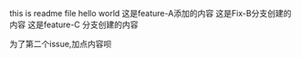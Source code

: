 this is readme file
hello world
这是feature-A添加的内容
这是Fix-B分支创建的内容
这是feature-C 分支创建的内容

为了第二个issue,加点内容呗
